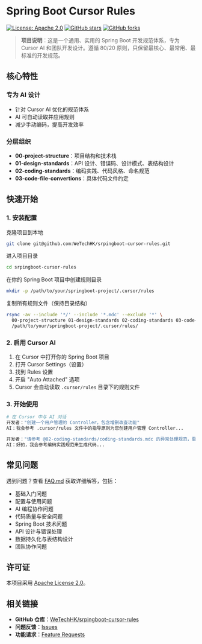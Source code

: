 # Spring Boot Cursor Rules

[![License: Apache 2.0](https://img.shields.io/badge/License-Apache%202.0-blue.svg)](https://opensource.org/licenses/Apache-2.0)
[![GitHub stars](https://img.shields.io/github/stars/WeTechHK/srpingboot-cursor-rules.svg)](https://github.com/WeTechHK/srpingboot-cursor-rules/stargazers)
[![GitHub forks](https://img.shields.io/github/forks/WeTechHK/srpingboot-cursor-rules.svg)](https://github.com/WeTechHK/srpingboot-cursor-rules/network)

> **项目说明**：这是一个通用、实用的 Spring Boot 开发规范体系，专为 Cursor AI 和团队开发设计。遵循 80/20 原则，只保留最核心、最常用、最标准的开发规范。

## 核心特性

###  专为 AI 设计
- 针对 Cursor AI 优化的规范体系
- AI 可自动读取并应用规则
- 减少手动编码，提高开发效率

###  分层组织
- **00-project-structure**：项目结构和技术栈
- **01-design-standards**：API 设计、错误码、设计模式、表结构设计
- **02-coding-standards**：编码实践、代码风格、命名规范
- **03-code-file-convertions**：具体代码文件约定


## 快速开始

### 1. 安装配置

克隆项目到本地
```bash
git clone git@github.com:WeTechHK/srpingboot-cursor-rules.git
```

进入项目目录
```bash
cd srpingboot-cursor-rules
```

在你的 Spring Boot 项目中创建规则目录
```bash
mkdir -p /path/to/your/springboot-project/.cursor/rules
```

复制所有规则文件（保持目录结构）
```bash
rsync -av --include '*/' --include '*.mdc' --exclude '*' \
  00-project-structure 01-design-standards 02-coding-standards 03-code-file-convertions \
  /path/to/your/springboot-project/.cursor/rules/
```

### 2. 启用 Cursor AI

1. 在 Cursor 中打开你的 Spring Boot 项目
2. 打开 Cursor Settings（设置）
3. 找到 Rules 设置
4. 开启 "Auto Attached" 选项
5. Cursor 会自动读取 `.cursor/rules` 目录下的规则文件

### 3. 开始使用

```bash
# 在 Cursor 中与 AI 对话
开发者："创建一个用户管理的 Controller，包含增删改查功能"
AI：我会参考 .cursor/rules 文件中的指导原则为您创建用户管理 Controller...

开发者："请参考 @02-coding-standards/coding-standards.mdc 的异常处理规范，重新生成这个 Service"
AI：好的，我会参考编码实践规范来生成代码...
```

## 常见问题

遇到问题？查看 [FAQ.md](FAQ.md) 获取详细解答，包括：
-  基础入门问题
-  配置与使用问题  
-  AI 编程协作问题
-  代码质量与安全问题
-  Spring Boot 技术问题
-  API 设计与错误处理
-  数据持久化与表结构设计
-  团队协作问题

## 许可证

本项目采用 [Apache License 2.0](LICENSE)。

## 相关链接

- **GitHub 仓库**：[WeTechHK/srpingboot-cursor-rules](https://github.com/WeTechHK/srpingboot-cursor-rules)
- **问题反馈**：[Issues](https://github.com/WeTechHK/srpingboot-cursor-rules/issues)
- **功能请求**：[Feature Requests](https://github.com/WeTechHK/srpingboot-cursor-rules/issues/new?template=feature_request.md)


